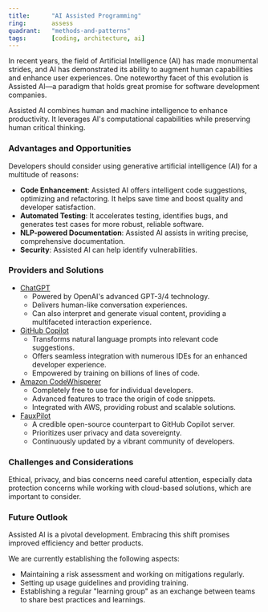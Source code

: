 ```yaml
---
title:      "AI Assisted Programming"
ring:       assess
quadrant:   "methods-and-patterns"
tags:       [coding, architecture, ai]
---
```


In recent years, the field of Artificial Intelligence (AI) has made monumental strides, and AI has demonstrated its ability to augment human capabilities and enhance user experiences. One noteworthy facet of this evolution is Assisted AI—a paradigm that holds great promise for software development companies.

Assisted AI combines human and machine intelligence to enhance productivity. It leverages AI's computational capabilities while preserving human critical thinking.

### Advantages and Opportunities

Developers should consider using generative artificial intelligence (AI) for a multitude of reasons:

- **Code Enhancement**: Assisted AI offers intelligent code suggestions, optimizing and refactoring. It helps save time and boost quality and developer satisfaction.
- **Automated Testing**: It accelerates testing, identifies bugs, and generates test cases for more robust, reliable software.
- **NLP-powered Documentation**: Assisted AI assists in writing precise, comprehensive documentation.
- **Security**: Assisted AI can help identify vulnerabilities.

### Providers and Solutions

- [ChatGPT](https://chat.openai.com/)
  - Powered by OpenAI's advanced GPT-3/4 technology.
  - Delivers human-like conversation experiences.
  - Can also interpret and generate visual content, providing a multifaceted interaction experience.
- [GitHub Copilot](https://copilot.github.com/)
  - Transforms natural language prompts into relevant code suggestions.
  - Offers seamless integration with numerous IDEs for an enhanced developer experience.
  - Empowered by training on billions of lines of code.
- [Amazon CodeWhisperer](https://aws.amazon.com/codewhisperer/)
  - Completely free to use for individual developers.
  - Advanced features to trace the origin of code snippets.
  - Integrated with AWS, providing robust and scalable solutions.
- [FauxPilot](https://github.com/fauxpilot/fauxpilot)
  - A credible open-source counterpart to GitHub Copilot server.
  - Prioritizes user privacy and data sovereignty.
  - Continuously updated by a vibrant community of developers.

### Challenges and Considerations

Ethical, privacy, and bias concerns need careful attention, especially data protection concerns while working with cloud-based solutions, which are important to consider.

### Future Outlook

Assisted AI is a pivotal development. Embracing this shift promises improved efficiency and better products.

We are currently establishing the following aspects:

- Maintaining a risk assessment and working on mitigations regularly.
- Setting up usage guidelines and providing training.
- Establishing a regular "learning group" as an exchange between teams to share best practices and learnings.
